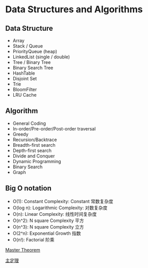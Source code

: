 # Data Structures and Algorithms

## Data Structure

- Array
- Stack / Queue
- PriorityQueue (heap)
- LinkedList (single / double)
- Tree / Binary Tree
- Binary Search Tree
- HashTable
- Disjoint Set
- Trie
- BloomFilter
- LRU Cache

## Algorithm

- General Coding
- In-order/Pre-order/Post-order traversal
- Greedy
- Recursion/Backtrace
- Breadth-first search
- Depth-first search
- Divide and Conquer
- Dynamic Programming
- Binary Search
- Graph

## Big O notation

- O(1): Constant Complexity: Constant 常数复杂度
- O(log n): Logarithmic Complexity: 对数复杂度
- O(n): Linear Complexity: 线性时间复杂度
- O(n^2): N square Complexity 平⽅
- O(n^3): N square Complexity ⽴⽅
- O(2^n): Exponential Growth 指数
- O(n!): Factorial 阶乘

[Master Theorem](https://en.wikipedia.org/wiki/Master_theorem_(analysis_of_algorithms))

[主定理](https://zh.wikipedia.org/wiki/%E4%B8%BB%E5%AE%9A%E7%90%86)
